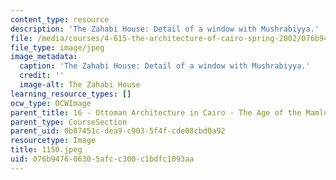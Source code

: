 ```yaml
---
content_type: resource
description: 'The Zahabi House: Detail of a window with Mushrabiyya.'
file: /media/courses/4-615-the-architecture-of-cairo-spring-2002/076b947606305afcc300c1bdfc1093aa_1150.jpeg
file_type: image/jpeg
image_metadata:
  caption: 'The Zahabi House: Detail of a window with Mushrabiyya.'
  credit: ''
  image-alt: The Zahabi House
learning_resource_types: []
ocw_type: OCWImage
parent_title: 16 - Ottoman Architecture in Cairo - The Age of the Mamluk Beys
parent_type: CourseSection
parent_uid: 0b87451c-dea9-c903-5f4f-cde08cbd0a92
resourcetype: Image
title: 1150.jpeg
uid: 076b9476-0630-5afc-c300-c1bdfc1093aa
---
```

